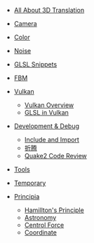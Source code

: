 <!-- docs/_sidebar.md -->

* [All About 3D Translation](/graphics/translation/ "All about 3d translation")
* [Camera](/graphics/camera/ "Camera")
* [Color](/graphics/color/ "Color")
* [Noise](/graphics/shader/noise.md "Noise")
* [GLSL Snippets](/graphics/shader/codesnippets.md "Snippets")
* [FBM](/graphics/shader/fbm.md "FBM")
* [Vulkan](/graphics/vulkan/vulkan.md "Vulkan")
  * [Vulkan Overview](/graphics/vulkan/Overview.md "Overview")
  * [GLSL in Vulkan](/graphics/vulkan/glslinvulkan.md "GLSL in Vulkan")
* [Development & Debug](/d&d/includeandimport.md "D&D")
  * [Include and Import](/d&d/includeandimport.md "D&D")
  * [折腾](/d&d/env.md "env")
  * [Quake2 Code Review](/d&d/quake2review.md "quake2review")
* [Tools](/tools/ "Tools")

* [Temporary](/temporary/vocabulary.md "vocabulary")

* [Principia]()
  * [Hamillton's Principle](/principia/physics.md "physics")
  * [Astronomy](/principia/astronomy.md "astronomy")
  * [Centrol Force](/principia/centrolforce.md "centrolforce")
  * [Coordinate](/principia/coordinates.md "coordinates")
